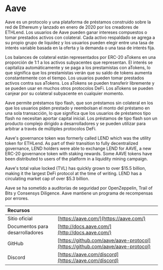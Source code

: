 # Aave

Aave es un protocolo y una plataforma de préstamos construido sobre la red de Ethereum y lanzado en enero de 2020 por los creadores de ETHLend. Los usuarios de Aave pueden ganar intereses compuestos o tomar prestados activos con colateral. Cada activo respaldado se agrega a su propio grupo de liquidez y los usuarios pueden elegir entre una tasa de interés variable basada en la oferta y la demanda o una tasa de interés fija.

Los balances de colateral están representados por ERC-20 aTokens en una proporción de 1:1 a los activos subyacentes que representan. El interés se capitaliza automáticamente y se paga a los prestamistas con aTokens, lo que significa que los prestamistas verán que su saldo de tokens aumenta constantemente con el tiempo. Los usuarios pueden tomar prestados activos contra sus aTokens. Los aTokens se pueden transferir libremente y se pueden usar en muchos otros protocolos DeFi. Los aTokens se pueden canjear por su colateral subyacente en cualquier momento.

Aave permite préstamos tipo flash, que son préstamos sin colateral en los que los usuarios piden prestado y reembolsan el monto del préstamo en una sola transacción, lo que significa que los usuarios de préstamos tipo flash no necesitan aportar capital inicial. Los préstamos de tipo flash son un producto complejo dirigido a desarrolladores y se pueden utilizar para arbitrar a través de múltiples protocolos DeFi.

Aave's governance token was formerly called LEND which was the utility token for ETHLend. As part of their transition to fully decentralized governance, LEND holders were able to exchange LEND for AAVE, a new ERC-20 governance token with staking rewards. Some AAVE tokens have been distributed to users of the platform in a liquidity mining campaign.

Aave's total value locked \(TVL\) has quickly grown to over $15.5 billion, making it the largest DeFi protocol at the time of writing. LEND has a circulating market cap of over $5.3 billion.

Aave se ha sometido a auditorías de seguridad por OpenZeppelin, Trail of Bits y Consensys Diligence. Aave mantiene un programa de recompensas por errores.

| Recursos                        |                                                                                |
|:------------------------------- |:------------------------------------------------------------------------------ |
| Sitio oficial                   | [https://aave.com/](https://aave.com/)                                         |
| Documentos para desarrolladores | [http://docs.aave.com/](http://docs.aave.com/)                                 |
| GitHub                          | [https://github.com/aave/aave-protocol](https://github.com/aave/aave-protocol) |
| Discord                         | [https://aave.com/discord](https://aave.com/discord)                           |

